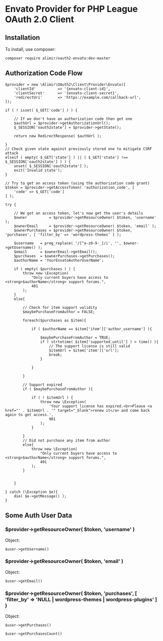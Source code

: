 # Envato Provider for PHP League OAuth 2.0 Client


## Installation

To install, use composer:

```composer require alimir/oauth2-envato:dev-master```


## Authorization Code Flow
```
$provider = new \Alimir\OAuth2\Client\Provider\Envato([
    'clientId'          => '{envato-client-id}',
    'clientSecret'      => '{envato-client-secret}',
    'redirectUri'       => 'https://example.com/callback-url',
]);

if ( ! isset( $_GET['code'] ) ) {

	// If we don't have an authorization code then get one
	$authUrl = $provider->getAuthorizationUrl();
	$_SESSION['oauth2state'] = $provider->getState();

	return new RedirectResponse( $authUrl );

}
// Check given state against previously stored one to mitigate CSRF attack
elseif ( empty( $_GET['state'] ) || ( $_GET['state'] !== $_SESSION['oauth2state'] ) ) {
	unset( $_SESSION['oauth2state'] );
	exit('Invalid state');
}

// Try to get an access token (using the authorization code grant)
$token = $provider->getAccessToken( 'authorization_code', [
	'code' => $_GET['code']
] );

try {

	// We got an access token, let's now get the user's details
    $owner          = $provider->getResourceOwner( $token, 'username' );
    $ownerEmail     = $provider->getResourceOwner( $token, 'email' );
    $ownerPurchases = $provider->getResourceOwner( $token, 'purchases', [ 'filter_by' => 'wordpress-themes' ] );

    $username   = preg_replace( '/[^a-z0-9-_]/i', '', $owner->getUsername() );
    $email      = $ownerEmail->getEmail();
    $purchases  = $ownerPurchases->getPurchases();
    $authorName = 'YourEnvatoAuthorUserName';

    if ( empty( $purchases ) ) {
        throw new \Exception(
            "Only current buyers have access to <strong>$authorName</strong> support forums.",
            401
        );
    }
    else{

        // Check for item support validity
        $maybePurchaseFromAuthor = FALSE;

        foreach($purchases as $item){

            if ( $authorName == $item['item']['author_username'] ){

                $maybePurchaseFromAuthor = TRUE;
                if ( strtotime( $item['supported_until'] ) > time() ){
                    // The support license is still valid
                    $itemUrl = $item['item']['url'];
                    break;
                }

            }

        }

        // Support expired
        if ( $maybePurchaseFromAuthor ){

            if ( ! $itemUrl ) {
                throw new \Exception(
                    'Your support license has expired.<br>Please <a href="' . $itemUrl . '" target="_blank">renew it</a> and come back again to get access.',
                    901
                );
            }

        }
        // Did not purchase any item from author
        else{
            throw new \Exception(
                "Only current buyers have access to <strong>$authorName</strong> support forums.",
                401
            );
        }


    }

} catch (\Exception $e){
	die( $e->getMessage() );
}
```


## Some Auth User Data

### $provider->getResourceOwner( $token, 'username' )

Object:

```
$user->getUsername()

```

### $provider->getResourceOwner( $token, 'email' )

Object:

```
$user->getEmail()

```


### $provider->getResourceOwner( $token, 'purchases', [ 'filter_by' => 'NULL | wordpress-themes | wordpress-plugins' ] )

Object:

```
$user->getPurchases()

$user->getPurchasesCount()

```

